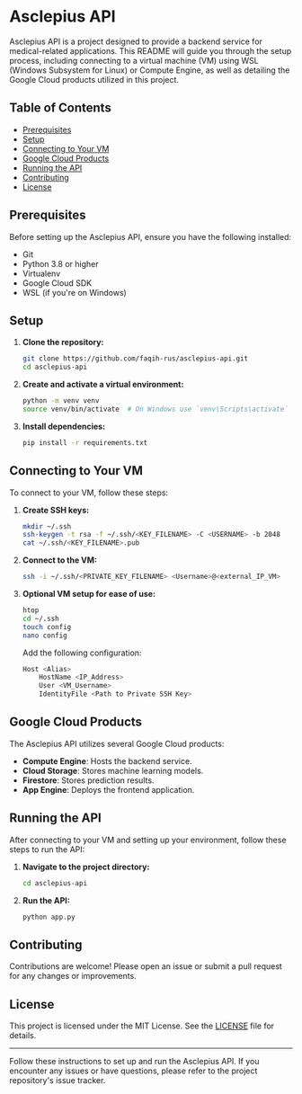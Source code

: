 # Asclepius API

Asclepius API is a project designed to provide a backend service for medical-related applications. This README will guide you through the setup process, including connecting to a virtual machine (VM) using WSL (Windows Subsystem for Linux) or Compute Engine, as well as detailing the Google Cloud products utilized in this project.

## Table of Contents

- [Prerequisites](#prerequisites)
- [Setup](#setup)
- [Connecting to Your VM](#connecting-to-your-vm)
- [Google Cloud Products](#google-cloud-products)
- [Running the API](#running-the-api)
- [Contributing](#contributing)
- [License](#license)

## Prerequisites

Before setting up the Asclepius API, ensure you have the following installed:

- Git
- Python 3.8 or higher
- Virtualenv
- Google Cloud SDK
- WSL (if you're on Windows)

## Setup

1. **Clone the repository:**

   ```sh
   git clone https://github.com/faqih-rus/asclepius-api.git
   cd asclepius-api
   ```

2. **Create and activate a virtual environment:**

   ```sh
   python -m venv venv
   source venv/bin/activate  # On Windows use `venv\Scripts\activate`
   ```

3. **Install dependencies:**

   ```sh
   pip install -r requirements.txt
   ```

## Connecting to Your VM

To connect to your VM, follow these steps:

1. **Create SSH keys:**

   ```sh
   mkdir ~/.ssh
   ssh-keygen -t rsa -f ~/.ssh/<KEY_FILENAME> -C <USERNAME> -b 2048
   cat ~/.ssh/<KEY_FILENAME>.pub
   ```

2. **Connect to the VM:**

   ```sh
   ssh -i ~/.ssh/<PRIVATE_KEY_FILENAME> <Username>@<external_IP_VM>
   ```

3. **Optional VM setup for ease of use:**

   ```sh
   htop
   cd ~/.ssh
   touch config
   nano config
   ```

   Add the following configuration:

   ```sh
   Host <Alias>
       HostName <IP_Address>
       User <VM_Username>
       IdentityFile <Path to Private SSH Key>
   ```

## Google Cloud Products

The Asclepius API utilizes several Google Cloud products:

- **Compute Engine**: Hosts the backend service.
- **Cloud Storage**: Stores machine learning models.
- **Firestore**: Stores prediction results.
- **App Engine**: Deploys the frontend application.

## Running the API

After connecting to your VM and setting up your environment, follow these steps to run the API:

1. **Navigate to the project directory:**

   ```sh
   cd asclepius-api
   ```

2. **Run the API:**

   ```sh
   python app.py
   ```

## Contributing

Contributions are welcome! Please open an issue or submit a pull request for any changes or improvements.

## License

This project is licensed under the MIT License. See the [LICENSE](LICENSE) file for details.

---

Follow these instructions to set up and run the Asclepius API. If you encounter any issues or have questions, please refer to the project repository's issue tracker.
